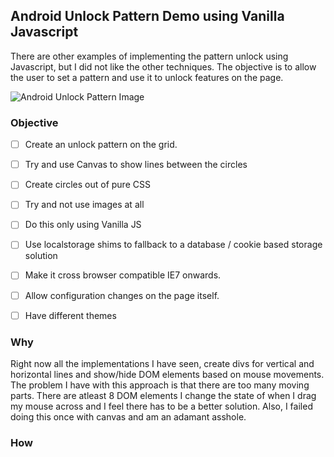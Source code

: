 ## Android Unlock Pattern Demo using Vanilla Javascript

There are other examples of implementing the pattern unlock using Javascript, but I did not like the other techniques. The objective is to allow the user to set a pattern and use it to unlock features on the page.

![Android Unlock Pattern Image](http://playingwithmodels.files.wordpress.com/2010/04/unlock_pattern.png "Android Unlock Pattern Image")

### Objective

-[ ] Create an unlock pattern on the grid.

-[ ] Try and use Canvas to show lines between the circles

-[ ] Create circles out of pure CSS

-[ ] Try and not use images at all

-[ ] Do this only using Vanilla JS

-[ ] Use localstorage shims to fallback to a database / cookie based storage solution

-[ ] Make it cross browser compatible IE7 onwards.

-[ ] Allow configuration changes on the page itself. 

-[ ] Have different themes

### Why

Right now all the implementations I have seen, create divs for vertical and horizontal lines and show/hide DOM elements based on mouse movements. The problem I have with this approach is that there are too many moving parts. There are atleast 8 DOM elements I change the state of when I drag my mouse across and I feel there has to be a better solution. Also, I failed doing this once with canvas and am an adamant asshole.

### How